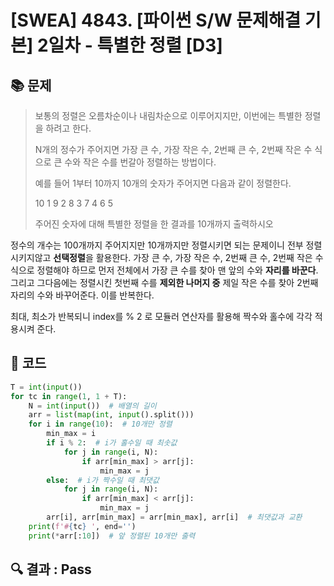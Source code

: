 # [SWEA] 4843. [파이썬 S/W 문제해결 기본] 2일차 - 특별한 정렬 [D3]

## 📚 문제

>보통의 정렬은 오름차순이나 내림차순으로 이루어지지만, 이번에는 특별한 정렬을 하려고 한다.
>
>N개의 정수가 주어지면 가장 큰 수, 가장 작은 수, 2번째 큰 수, 2번째 작은 수 식으로 큰 수와 작은 수를 번갈아 정렬하는 방법이다.
>
>예를 들어 1부터 10까지 10개의 숫자가 주어지면 다음과 같이 정렬한다.
> 
>
>10 1 9 2 8 3 7 4 6 5
> 
>
>주어진 숫자에 대해 특별한 정렬을 한 결과를 10개까지 출력하시오

정수의 개수는 100개까지 주어지지만 10개까지만 정렬시키면 되는 문제이니 전부 정렬시키지않고 **선택정렬**을 활용한다. 가장 큰 수, 가장 작은 수, 2번째 큰 수, 2번째 작은 수 식으로 정렬해야 하므로 먼저 전체에서 가장 큰 수를 찾아 맨 앞의 수와 **자리를 바꾼다**. 그리고 그다음에는 정렬시킨 첫번째 수를 **제외한 나머지 중** 제일 작은 수를 찾아 2번째 자리의 수와 바꾸어준다. 이를 반복한다.

최대, 최소가 반복되니 index를 % 2 로 모듈러 연산자를 활용해 짝수와 홀수에 각각 적용시켜 준다.

## 📒 코드

```python
T = int(input())
for tc in range(1, 1 + T):
    N = int(input())  # 배열의 길이
    arr = list(map(int, input().split()))
    for i in range(10):  # 10개만 정렬
        min_max = i
        if i % 2:  # i가 홀수일 때 최솟값
            for j in range(i, N):
                if arr[min_max] > arr[j]:
                    min_max = j
        else:  # i가 짝수일 때 최댓값
            for j in range(i, N):
                if arr[min_max] < arr[j]:
                    min_max = j
        arr[i], arr[min_max] = arr[min_max], arr[i]  # 최댓값과 교환
    print(f'#{tc} ', end='')
    print(*arr[:10])  # 앞 정렬된 10개만 출력
```

## 🔍 결과 : Pass

